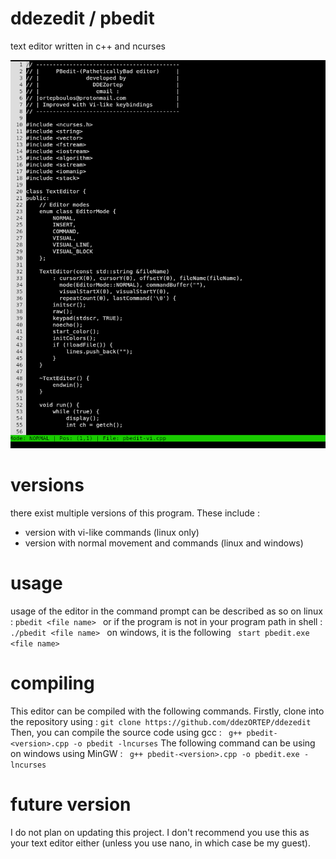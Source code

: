 # ddezedit /  pbedit
text editor written in c++ and ncurses

![screenshot](PBedit.png)
# versions
there exist multiple versions of this program. These include : 
- version with vi-like commands (linux only)
- version with normal movement and commands (linux and windows)
# usage
usage of the editor in the command prompt can be described as so on linux : 
``pbedit <file name> ``
or if the program is not in your program path in shell : 
``./pbedit <file name> ``
on windows, it is the following
`` start pbedit.exe <file name>``
# compiling
This editor can be compiled with the following commands. Firstly, clone into the repository using : 
``git clone https://github.com/ddezORTEP/ddezedit ``
Then, you can compile the source code using gcc : 
`` g++ pbedit-<version>.cpp -o pbedit -lncurses``
The following command can be using on windows using MinGW : 
`` g++ pbedit-<version>.cpp -o pbedit.exe -lncurses``
# future version
I do not plan on updating this project. I don't recommend you use this as your text editor either (unless you use nano, in which case be my guest).
